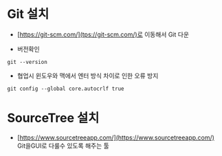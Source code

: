# Git 설치

- [https://git-scm.com/](tps://git-scm.com/)로 이동해서 Git 다운

- 버전확인

```shell
git --version
```
- 협업시 윈도우와 맥에서 엔터 방식 차이로 인한 오류 방지

```shell
git config --global core.autocrlf true
```

# SourceTree 설치

- [https://www.sourcetreeapp.com/](https://www.sourcetreeapp.com/) Git을GUI로 다룰수 있도록 해주는 툴
